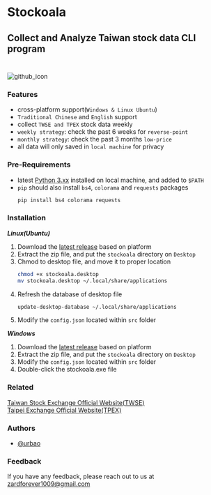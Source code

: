
# Stockoala

## Collect and Analyze Taiwan stock data CLI program<br/><br/>

![github_icon](https://github.com/urbao/stockoala/assets/87600155/222b2463-c034-48ed-952c-3cdc8a1b0e31)

### Features
- cross-platform support(`Windows & Linux Ubuntu`)
- `Traditional Chinese` and `English` support
- collect `TWSE and TPEX` stock data weekly
- `weekly strategy`: check the past 6 weeks for `reverse-point`
- `monthly strategy`: check the past 3 months `low-price`
- all data will only saved in `local machine` for privacy

### Pre-Requirements
- latest [Python 3.xx](https://www.python.org/downloads/) installed on local machine, and added to `$PATH`
- `pip` should also install `bs4`, `colorama` and `requests` packages
  ```bash
  pip install bs4 colorama requests
  ```

### Installation
***Linux(Ubuntu)***
1. Download the [latest release](https://github.com/urbao/stockoala/releases) based on platform
2. Extract the zip file, and put the `stockoala` directory on `Desktop`
3. Chmod to desktop file, and move it to proper location
   ```bash
   chmod +x stockoala.desktop
   mv stockoala.desktop ~/.local/share/applications
   ```
4. Refresh the database of desktop file
   ```bash
   update-desktop-database ~/.local/share/applications
   ```
5. Modify the `config.json` located within `src` folder

***Windows***
1. Download the [latest release](https://github.com/urbao/stockoala/releases) based on platform
2. Extract the zip file, and put the `stockoala` directory on `Desktop`
3. Modify the `config.json` located within `src` folder
4. Double-click the stockoala.exe file

### Related
[Taiwan Stock Exchange Official Website(TWSE)](https://www.twse.com.tw/en/)<br/>
[Taipei Exchange Official Website(TPEX)](https://www.tpex.org.tw/web/index.php?l=en-us)<br/>

### Authors
- [@urbao](https://www.github.com/urbao)

### Feedback
If you have any feedback, please reach out to us at zardforever1009@gmail.com

